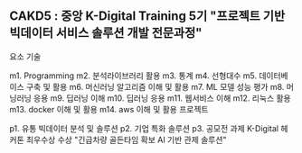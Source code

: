 ## CAKD5 : 중앙 K-Digital Training 5기 "프로젝트 기반 빅데이터 서비스 솔루션 개발 전문과정" 

요소 기술

m1. Programming
m2. 분석라이브러리 활용
m3. 통계
m4. 선형대수
m5. 데이터베이스 구축 및 활용
m6. 머신러닝 알고리즘 이해 및 활용
m7. ML 모델 성능 평가
m8. 머닝러닝 응용
m9. 딥러닝 이해
m10. 딥러닝 응용
m11. 웹서비스 이해
m12. 리눅스 활용
m13. docker 이해 및 활용
m14. aws 이해 및 활용
프로젝트

p1. 유통 빅데이터 분석 및 솔루션
p2. 기업 특화 솔루션
p3. 공모전 과제
    K-Digital 헤커톤 최우수상 수상 "긴급차량 골든타임 확보 AI 기반 관제 솔루션"
